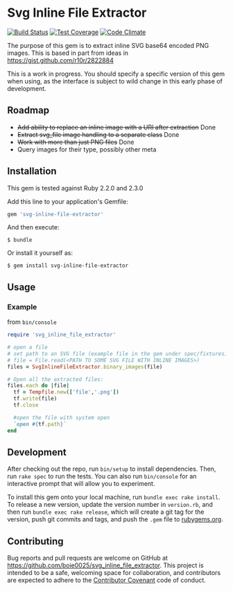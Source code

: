 # Svg Inline File Extractor
[![Build Status](https://travis-ci.org/boie0025/svg_inline_file_extractor.svg?branch=master)](https://travis-ci.org/boie0025/svg_inline_file_extractor)
[![Test Coverage](https://codeclimate.com/github/boie0025/svg_inline_file_extractor/badges/coverage.svg)](https://codeclimate.com/github/boie0025/svg_inline_file_extractor/coverage)
[![Code Climate](https://codeclimate.com/github/boie0025/svg_inline_file_extractor/badges/gpa.svg)](https://codeclimate.com/github/boie0025/svg_inline_file_extractor)


The purpose of this gem is to extract inline SVG base64 encoded PNG images. This is based in part from ideas in https://gist.github.com/r10r/2822884

This is a work in progress.  You should specify a specific version of this gem when
using, as the interface is subject to wild change in this early phase of development.

## Roadmap

* ~~Add ability to replace an inline image with a URI after extraction~~ Done
* ~~Extract svg_file image handling to a separate class~~ Done
* ~~Work with more than just PNG files~~ Done
* Query images for their type, possibly other meta

## Installation

This gem is tested against Ruby 2.2.0 and 2.3.0

Add this line to your application's Gemfile:

```ruby
gem 'svg-inline-file-extractor'
```

And then execute:

    $ bundle

Or install it yourself as:

    $ gem install svg-inline-file-extractor

## Usage

### Example

from `bin/console`

```ruby
require 'svg_inline_file_extractor'

# open a file
# set path to an SVG file (example file in the gem under spec/fixtures)
# file = File.read(<PATH TO SOME SVG FILE WITH INLINE IMAGES>)
files = SvgInlineFileExtractor.binary_images(file)

# Open all the extracted files:
files.each do |file|
  tf = Tempfile.new(['file','.png'])
  tf.write(file)
  tf.close

  #open the file with system open
  `open #{tf.path}`
end

```

## Development

After checking out the repo, run `bin/setup` to install dependencies. Then, run `rake spec` to run the tests. You can also run `bin/console` for an interactive prompt that will allow you to experiment.

To install this gem onto your local machine, run `bundle exec rake install`. To release a new version, update the version number in `version.rb`, and then run `bundle exec rake release`, which will create a git tag for the version, push git commits and tags, and push the `.gem` file to [rubygems.org](https://rubygems.org).

## Contributing

Bug reports and pull requests are welcome on GitHub at https://github.com/boie0025/svg_inline_file_extractor. This project is intended to be a safe, welcoming space for collaboration, and contributors are expected to adhere to the [Contributor Covenant](http://contributor-covenant.org) code of conduct.

